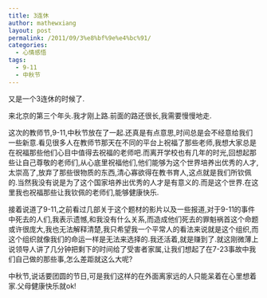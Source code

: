 ```yaml
---
title: 3连休
author: mathewxiang
layout: post
permalink: /2011/09/3%e8%bf%9e%e4%bc%91/
categories:
  - 心情感悟
tags:
  - 9-11
  - 中秋节
---
```

又是一个3连休的时候了.

来北京的第三个年头.我才刚上路.前面的路还很长,我需要慢慢地走.

这次的教师节,9-11,中秋节放在了一起.还真是有点意思,时间总是会不经意给我们一些新意.看见很多人在教师节那天在不同的平台上祝福了那些老师,我想大家总是在祝福那些他们心目中值得去祝福的老师吧.而离开学校也有几年的时光,回想起那些让自己尊敬的老师们,从心底里祝福他们,他们能够为这个世界培养出优秀的人才,太崇高了,放弃了那些很物质的东西,清心寡欲得在教书育人,这点就是我们所钦佩的.当然我没有说是为了这个国家培养出优秀的人才是有意义的.而是这个世界.在这里我也祝福那些让我钦佩的老师们,能够健康快乐.

接着说道了9-11,之前看过几部关于这个题材的影片以及一些报道,对于9-11的事件中死去的人们,我表示遗憾,和我没有什么关系,而造成他们死去的罪魁祸首这个命题或许很庞大,我也无法解释清楚,我只希望我一个平常人的看法来说就是这个组织,而这个组织就像我们的命运一样是无法来选择的.我还活着,就是赚到了.就这刚微薄上说领导人讲了几分钟把剩下的时间给了受害者家属,让我们想起了在7-23事故中我们自己做的那些事,怎么差距就这么大呢?

中秋节,说话要团圆的节日,可是我们这样的在外面离家远的人只能呆着在心里想着家.父母健康快乐就ok!